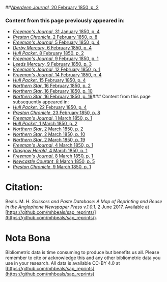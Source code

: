 ##[*Aberdeen Journal*, 20 February 1850, p. 2](https://mhbeals.github.io/sap_html/Aberdeen-Journal/Aberdeen-Journal-20-February-1850-p-2)

### Content from this page previously appeared in:
+ [*Freeman's Journal*, 31 January 1850, p. 4](https://mhbeals.github.io/sap_html/Freeman's-Journal/Freeman's-Journal-31-January-1850-p-4)
+ [*Preston Chronicle*, 2 February 1850, p. 8](https://mhbeals.github.io/sap_html/Preston-Chronicle/Preston-Chronicle-2-February-1850-p-8)
+ [*Freeman's Journal*, 5 February 1850, p. 4](https://mhbeals.github.io/sap_html/Freeman's-Journal/Freeman's-Journal-5-February-1850-p-4)
+ [*Derby Mercury*, 6 February 1850, p. 4](https://mhbeals.github.io/sap_html/Derby-Mercury/Derby-Mercury-6-February-1850-p-4)
+ [*Hull Packet*, 8 February 1850, p. 2](https://mhbeals.github.io/sap_html/Hull-Packet/Hull-Packet-8-February-1850-p-2)
+ [*Freeman's Journal*, 9 February 1850, p. 1](https://mhbeals.github.io/sap_html/Freeman's-Journal/Freeman's-Journal-9-February-1850-p-1)
+ [*Leeds Mercury*, 9 February 1850, p. 3](https://mhbeals.github.io/sap_html/Leeds-Mercury/Leeds-Mercury-9-February-1850-p-3)
+ [*Freeman's Journal*, 12 February 1850, p. 1](https://mhbeals.github.io/sap_html/Freeman's-Journal/Freeman's-Journal-12-February-1850-p-1)
+ [*Freeman's Journal*, 14 February 1850, p. 4](https://mhbeals.github.io/sap_html/Freeman's-Journal/Freeman's-Journal-14-February-1850-p-4)
+ [*Hull Packet*, 15 February 1850, p. 4](https://mhbeals.github.io/sap_html/Hull-Packet/Hull-Packet-15-February-1850-p-4)
+ [*Northern Star*, 16 February 1850, p. 2](https://mhbeals.github.io/sap_html/Northern-Star/Northern-Star-16-February-1850-p-2)
+ [*Northern Star*, 16 February 1850, p. 10](https://mhbeals.github.io/sap_html/Northern-Star/Northern-Star-16-February-1850-p-10)
+ [*Northern Star*, 16 February 1850, p. 19](https://mhbeals.github.io/sap_html/Northern-Star/Northern-Star-16-February-1850-p-19)### Content from this page subsequently appeared in:
+ [*Hull Packet*, 22 February 1850, p. 4](https://mhbeals.github.io/sap_html/Hull-Packet/Hull-Packet-22-February-1850-p-4)
+ [*Preston Chronicle*, 23 February 1850, p. 8](https://mhbeals.github.io/sap_html/Preston-Chronicle/Preston-Chronicle-23-February-1850-p-8)
+ [*Freeman's Journal*, 1 March 1850, p. 1](https://mhbeals.github.io/sap_html/Freeman's-Journal/Freeman's-Journal-1-March-1850-p-1)
+ [*Hull Packet*, 1 March 1850, p. 2](https://mhbeals.github.io/sap_html/Hull-Packet/Hull-Packet-1-March-1850-p-2)
+ [*Northern Star*, 2 March 1850, p. 2](https://mhbeals.github.io/sap_html/Northern-Star/Northern-Star-2-March-1850-p-2)
+ [*Northern Star*, 2 March 1850, p. 10](https://mhbeals.github.io/sap_html/Northern-Star/Northern-Star-2-March-1850-p-10)
+ [*Northern Star*, 2 March 1850, p. 19](https://mhbeals.github.io/sap_html/Northern-Star/Northern-Star-2-March-1850-p-19)
+ [*Freeman's Journal*, 4 March 1850, p. 1](https://mhbeals.github.io/sap_html/Freeman's-Journal/Freeman's-Journal-4-March-1850-p-1)
+ [*Glasgow Herald*, 4 March 1850, p. 1](https://mhbeals.github.io/sap_html/Glasgow-Herald/Glasgow-Herald-4-March-1850-p-1)
+ [*Freeman's Journal*, 8 March 1850, p. 1](https://mhbeals.github.io/sap_html/Freeman's-Journal/Freeman's-Journal-8-March-1850-p-1)
+ [*Newcastle Courant*, 8 March 1850, p. 5](https://mhbeals.github.io/sap_html/Newcastle-Courant/Newcastle-Courant-8-March-1850-p-5)
+ [*Preston Chronicle*, 9 March 1850, p. 1](https://mhbeals.github.io/sap_html/Preston-Chronicle/Preston-Chronicle-9-March-1850-p-1)
                    
# Citation: 

Beals. M. H. *Scissors and Paste Database: A Map of Reprinting and Reuse in the Anglophone Newspaper Press v.1.0.1.* 2 June 2017. Available at [https://github.com/mhbeals/sap_reprints/](https://github.com/mhbeals/sap_reprints/). 
                    
# Nota Bona

Bibliometric data is time consuming to produce but benefits us all. Please remember to cite or acknowledge this and any other bibliometric data you use in your research. All data is available CC-BY 4.0 at [https://github.com/mhbeals/sap_reprints](https://github.com/mhbeals/sap_reprints)
